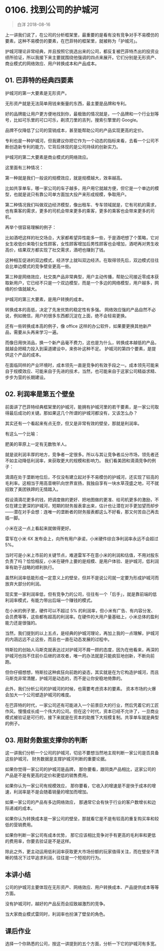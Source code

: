 # 0106. 找到公司的护城河
> 白洋
2018-08-16

上一讲我们说了，在公司的分析框架里，最重要的是看有没有竞争对手不易模仿的要素，这种不易模仿的要素，在巴菲特的框架里，就被称为「护城河」。

护城河理论非常经典，并且按照它挑选出来的公司，都反复被巴菲特杰出的投资业绩所验证，所以我接下来主要就围绕他强调的四点来展开。它们分别是无形资产、商业模式的网络效应、用户转换成本和产品成本。 

## 01. 巴菲特的经典四要素

护城河的第一大要素是无形资产。

无形资产就是无法简单用钱来衡量的东西，最主要是品牌和专利。

好的品牌能让用户更方便地找到你，最极致的情况就是，一个品牌和一个行业划等号，比如可乐里的可口可乐，剃须刀里的吉列，搜索引擎里的 Google。

品牌不仅降低了公司的营销成本，甚至能帮助公司的产品实现更高的定价。

专利也是一种护城河，但我建议你把它作为一个动态的指标来看，去看一个公司不断创造新专利的能力，它背后体现的是公司持续的创新实力。 

护城河的第二大要素是商业模式的网络效应。

这里面有三种情况：

第一种就是我们一般说的规模效应，就是规模越大，效率越高。

比如共享单车，哪一家公司的车子越多，用户用它就越方便，但它是一个单边的模型，也就是说只有靠公司单方面加大投产来形成规模，争取用户。

第二种情况我们叫做双边经济模型，像出租车、专车领域就是，它有司机的需求，也有乘客的需求，更多的司机会带来更多的乘客，更多的乘客也会带来更多的司机。

再举个很容易理解的例子：

比如酒吧这样的社交场合，大家都希望异性能多一些，于是酒吧想了个策略，它对女生收低价来吸引女性顾客，女性顾客增加后男性顾客也会增加，酒吧再对男生收高价，结果双方都实现了社交需求，酒吧也赚到了钱。

这种相互促进的双边模式，经济学上就叫双边经济。在取得领先后，双边模式往往会比单边模式的竞争壁垒更高一些。

第三种是网络效应，社交类产品非常典型，用户主动传播，帮助公司接近零成本获取新用户，它已经不只是一个双边模型，而是一个多边的网络模型，用户越多，网络的价值就越大。 

护城河的第三大要素，是用户转换的成本。 

转换成本的高低，决定了先发优势的稳定性有多强。 网络效应强的产品自然不必说，例如微信，用户的很多东西都沉淀在上面，绝不会轻易更换。

还有一些转换成本高的例子，像 office 这样的办公软件，如果要更换其他新产品，需要从头再来学习一遍。

而像日用快消品，换一个新产品毫不费力，这也是为什么，转换成本越低的产品，就越会把精力投入到渠道建设中，来弥补这种不足。
护城河的第四个要素，是提供这个产品的成本。

在面临同样的产业环境时，成本领先一直是竞争的有效手段之一。成本领先可能来自于规模效应、可能来自于先进的技术，当然，也可能来自于这家公司精益求精、步步为营的长期建设。 

## 02. 利润率是第五个壁垒

前面讲了巴菲特经典框架里的护城河，能拥有护城河里的若干要素，是一家公司取得最后成功的关键。那如果这几个所谓的护城河都没有，又该怎么办？

其实还有一个看起来有点无奈，但又是非常有效的壁垒，那就是利润率。

有这么一个比喻：

肥美的草原上一定有无数牧羊人。

就是说利润丰厚的地方，竞争者一定很多。所以与其让竞争者瓜分市场，领先者还不如主动降低利润率，来获取更大的规模和影响力。
我们看美团和滴滴竞争的例子：

滴滴在处于垄断地位后，不仅没有建立起对手不易模仿的护城河，还实现了较高的毛利率。这相当于用高音喇叭向世界宣扬，我独自享有一块水草茂盛之地，可不就招致了美团铁蹄的无情踏入。

假设滴滴花更多的钱，把调度做的更好、把地图做的更准、给司机更多的激励，不仅在建立更深的护城河，短期的财务报表拿出来，估计也让潜在对手更加望而却步——潜在对手会想：连唯一的垄断者的财务报表都这么不好看，那又何苦自己再去插一脚。

小米在这一点上看起来就做得更好。

雷军在小米 6X 发布会上，向所有用户承诺，小米硬件综合净利润率永远不会超过 5%。

当时可是小米上市前的关键节点，难道雷军不在意小米的利润和估值，不用对股东负责了吗？恰恰相反，小米在硬件上要的是规模、是用户体验、是护城河，低利润率有助于战略的顺利执行。 

虽然利润率低能形成一定意义上的壁垒，但并不是说公司就一定要为形成护城河而放弃大部分的利润。

现实里一家利润率低，但有竞争力的公司，往往有一个「后手」，就是靠前端的低利润率模式，有能力带出后端一个赚钱的模式。

在小米的例子里，硬件可以不超过 5% 的利润率，但小米有广告、有内容分发、会员费等等，这些都有超高的利润率。在硬件的大用户量基础上，小米总体的盈利能力还是很强的。

当然，我们提到的以上五点，是经典的护城河理论，再加上我的一点理解，护城河的内涵远远不止这些，而且也一直在动态发展的过程中。

特斯拉的创始人马斯克就表达过对护城河不屑一顾的态度，因为在他看来，再深的护城河也挡不住前仆后继的进攻者，唯一的办法就是只能疯狂地创新，不断向前跑。

但你仔细想想，特斯拉这种疯狂向前跑的姿态，其实就是在为它构造护城河，而且马斯克非常清醒，护城河是动态的，而不是让你安稳地倚靠的。

此外，我们分析公司的护城河的时候，也需要考虑资本的要素。 资本市场的火爆会加大一个公司塑造护城河的难度。

在巴菲特的时代，一家公司还有可能进入一个前景巨大的行业，然后凭着它的工匠作风，慢慢成长成一个伟大的公司。但在这个时代，资本已经不允许了，一旦商业模式被验证是可行的，接下来就是在资本的助推下大规模复制。共享单车就是典型的例子。

## 03. 用财务数据支撑你的判断

这一讲我们分析一个公司的护城河，切忌不要想当然地主观判断一家公司是否具备这些护城河， 财务数据是支撑护城河判断的重要论据。 

如果你觉得一家公司的护城河是品牌， 那你要看，跟同类产品相比，这家公司的产品是不是有更高的定价和更低的销售费用。

如果你认为一家公司有规模效应， 那你要看，它收入的增速是不是快于成本的增速，利润率是不是会随着销量的增加而增加。

如果一家公司的产品有多边网络效应， 那通常它会有快于行业的客户数增长和边际递减的成本。

如果你认为转换成本是一家公司的壁垒，那就看它是不是有较高的重复购买率和较低的营销费用。

如果你判断一家公司有成本优势， 那它应该相比竞争对手有更高的毛利率和更低的费用率，你要去验证是不是这样。 

除此之外，更主动运用低利润率获取更大市场份额的玩家值得关注，而在壁垒不清晰的情况下过早追求利润，往往是一个短视的行为。

## 本讲小结

公司的护城河主要体现在无形资产、网络效应、用户转换成本、产品提供成本等等方面。

没有护城河时，越好的产品反而会招致越激烈的竞争。

当大家商业模式雷同时，利润率也扮演了壁垒的角色。

## 课后作业

选择一个你熟悉的公司，按这一讲提到的五个方面，分析一下它的护城河有多宽。
